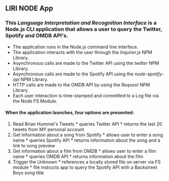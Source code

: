## LIRI NODE App

### This *Language Interpretation and Recognition Interface* is a Node.js CLI application that allows a user to query the Twitter, Spotify and OMDB API's.

* The application runs in the Node.js command line interface.
* The application interacts with the user through the *Inquirer.js* NPM Library.
* Asynchronous calls are made to the Twitter API using the *twitter* NPM Library.
* Asynchronous calls are made to the Spotify API using the *node-spotify-api* NPM Library.
* HTTP calls are made to the OMDB API by using the *Request* NPM Library.
* Each user interaction is time-stamped and committed to a Log file via the Node FS Module.


#### When the application launches, four options are presented:
  1. Read Brian Hummel's Tweets
    * queries Twitter API
    * returns the last 20 tweets from MY personal account
  2. Get Information about a song from Spotify
    * allows user to enter a song name
    * queries Spotify API
    * returns information about the song and a link to song preview
  3. Get information about a film from OMDB
    * allows user to enter a film name
    * queries OMDB API
    * returns information about the film
  4. Trigger the Unknown
    * references a locally stored file on server via FS module
    * file instructs app to query the Spotify API with a Backstreet Boys song title


